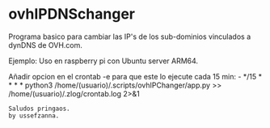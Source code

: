 # ovhIPDNSchanger
Programa basico para cambiar las IP's de los sub-dominios vinculados a dynDNS de OVH.com.

Ejemplo: 
  Uso en raspberry pi con Ubuntu server ARM64.
  
  Añadir opcion en el crontab -e para que este lo ejecute cada 15 min: 
    - */15 * * * * python3 /home/(usuario)/.scripts/ovhIPChanger/app.py >> /home/(usuario)/.zlog/crontab.log 2>&1
    
    
    Saludos pringaos.
    by ussefzanna.
